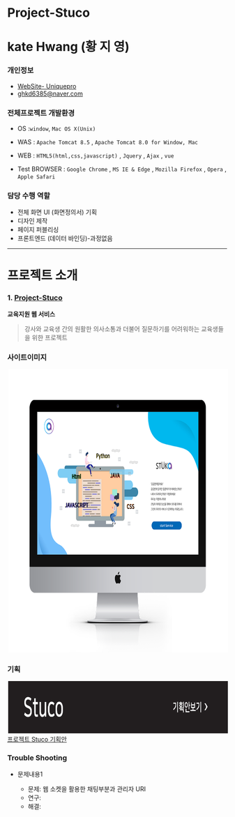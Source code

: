 # Project-Stuco

# **kate Hwang (황 지 영)**

### 개인정보
- [WebSite- Uniquepro](http://uniquepro.pe.kr/)
- [ghkd6385@naver.com](ghkd6385@naver.com)

### 전체프로젝트 개발환경

- OS  :`window`, `Mac OS X(Unix)`

- WAS : `Apache Tomcat 8.5` , `Apache Tomcat 8.0 for Window, Mac`

- WEB : `HTML5(html,css,javascript)` , `Jquery` , `Ajax` , `vue`

- Test BROWSER : `Google Chrome` , `MS IE & Edge` , `Mozilla Firefox` , `Opera` , `Apple Safari`

### 담당 수행 역할
- 전체 화면 UI (화면정의서) 기획
- 디자인 제작
- 페이지 퍼블리싱
- 프론트엔드 (데이터 바인딩)-과정없음

****

# 프로젝트 소개

### 1.  [Project-Stuco](https://github.com/wnstkdyu/afterHackDay2018)
   **교육지원 웹 서비스**
 >강사와 교육생 간의 원활한 의사소통과 더불어 질문하기를
 어려워하는 교육생들을 위한 프로젝트


### 사이트이미지

<img src="/imac_목업이미지2.png" width="800" height="650" hspace="2">

### 기획

[<img src="UI-Struct-img.png" width="900" height="120" hspace="2">](/화면정의서_인쇄2.pdf)
[프로젝트 Stuco 기획안](/화면정의서_인쇄2.pdf)

### Trouble Shooting
- 문제내용1

    - 문제: 웹 소켓을 활용한 채팅부분과 관리자 URI
    - 연구: 
    - 해결: 


